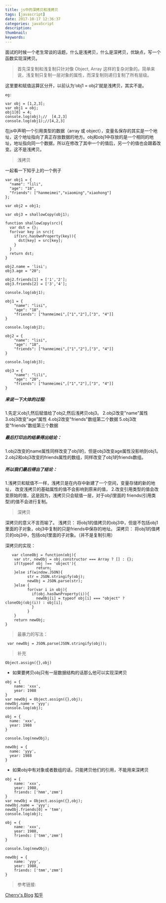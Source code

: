 ```yaml
---
title: js中的深拷贝和浅拷贝
tags: [javascript]
date: 2017-10-17 12:36:37
categories: javaScript
description:
thumbnail:
keywords:
---
```

面试的时候一个老生常谈的话题，什么是浅拷贝，什么是深拷贝，优缺点，写一个函数实现深拷贝。

> 首先深复制和浅复制只针对像 Object, Array 这样的复杂对象的。简单来说，浅复制只复制一层对象的属性，而深复制则递归复制了所有层级。
<!-- more -->
这里要和赋值运算区分开，以前认为‘obj1 = obj2‘就是浅拷贝，其实不是。

```
eg:

var obj = [1,2,3];
var obj1 = obj;
obj1[0] = 4;
console.log(obj);//  ​[4,2,3]
console.log(obj1);//[4,2,3]
```
在js中声明一个引用类型的数据（array 或 object），变量名保存的其实是一个地址，这个地址指向了真正存放数据的地方。obj和obj1中存放的是一个相同的地址，地址指向同一个数据，所以在修改了其中一个的值后，另一个的值也会跟着改变。这不是浅拷贝。

> 浅拷贝

​一起看一下知乎上的一个例子

```
var obj1 = {
  "name": "lili",
  "age": "18",
  "friends": ["hanmeimei","xiaoming","xiaohong"]
};

var obj2 = obj1;

var obj3 = shallowCopy(obj1);

function shallowCopy(src){
  var dst = {};
  for(var key in src){
    if(src.hasOwnProperty(key)){
      dst[key] = src[key];
    }
  }
  return dst;
}

obj2.name = 'lisi';
obj3.age = "20";

obj2.friends[1] = ['1','2'];
obj3.friends[2] = ['3','4'];

console.log(obj1);

obj1 = {
    "name": "lisi",
    "age": "18",
    "friends": ["hanmeimei",["1","2"],["3", "4"]]
}

console.log(obj2);

obj2 = {
    "name": "lisi",
    "age": "18",
    "friends": ["hanmeimei",["1","2"],["3", "4"]]
}

console.log(obj3);

obj3 = {
    "name": "lili",
    "age": "20",
    "friends": ["hanmeimei",["1","2"],["3", "4"]]
}
```
##### 来说一下大体的过程:

1.先定义obj1,然后赋值给了obj2,然后浅拷贝obj3。
2.obj2改变"name"属性
3.obj3改变"age"属性
4.obj2改变"friends"数组第二个数据
5.obj3改变"friends"数组第三个数据

##### 最后打印出的结果得出结论：

1.obj2改变的name属性同样改变了obj1的，但是obj3改变age属性没影响到obj1。
2.obj2和obj3改变的friends属性的数组，同样改变了obj1的friends数组。

##### 所以我们最后得出了结论：
1.浅拷贝和赋值不一样，浅拷贝是在内存中新建了一个空间，变量存储的新的地址，
改变浅拷贝的基础属性的值不会影响到原来的值，
2.改变引用类型的值会改变原始的值，这是因为，浅拷贝只会赋值一层，对于obj1里面的
friends(引用类型)的值不会进行复制。

> 深拷贝


   深拷贝的意义不言而喻了。
   浅拷贝： 将obj1的值拷贝的obj3中，但是不包括obj1里面的子对象，obj3中复制的只是friends中保存的地址。
   深拷贝： 将obj1的值拷贝的obj3中，包括obj1里面的子对象。（并不是复制引用）

深拷贝的实现：
```
   var cloneObj = function(obj){
    var str, newObj = obj.constructor === Array ? [] : {};
    if(typeof obj !== 'object'){
              return;
    }else if(window.JSON){
          str = JSON.stringify(obj);
          newObj = JSON.parse(str);
    }else {
          for(var i in obj){
            if(obj.hasOwnProperty(i)){
              newObj[i] = typeof obj[i] === "object" ? cloneObj(obj(i)) : obj[i];
            }
          }
    }
    return newObj;
}
```

> 最暴力的写法：

```
 var newObj = JSON.parse(JSON.stringify(obj));
```

> 补充

```
Object.assign({},obj)
```

- 如果要拷贝obj只有一层数据结构的话那么他可以实现深拷贝
```
obj = {
    name: 'xxx',
    year: 1988
}
var newObj = Object.assign({},obj);
newObj.name = 'yyy';
console.log(obj);

obj = {
  name: 'xxx',
  year: 1988
}

console.log(newObj);

newObj = {
  name: 'yyy',
  year: 1988
}
```
- 如果obj中有对象或者数组的话，只能拷贝他们的引用，不能用来深拷贝
```
obj = {
    name: 'xxx',
    year: 1988,
    friends: ['hmm','zmm']
}
var newObj = Object.assign({},obj);
newObj.name = 'yyy';
newObj.friends[0] = 'tmm';
console.log(obj);

obj = {
    name: 'xxx',
    year: 1988,
    friends: ['tmm','zmm']
}

console.log(newObj);

newObj = {
    name: 'yyy',
    year: 1988,
    friends: ['tmm','zmm']
}
```

> 参考链接:

[Cherry's Blog](http://cherryblog.site/deepcopy.html)
[知乎](https://www.zhihu.com/question/23031215)
